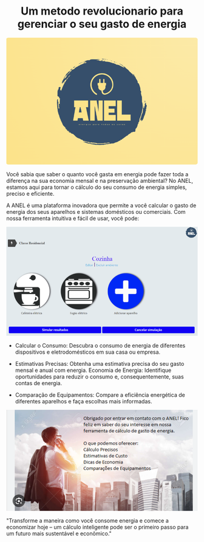 <h1 align="center">Um metodo revolucionario para gerenciar o seu gasto de energia</h1>

<img src="i.png">

Você sabia que saber o quanto você gasta em energia pode fazer toda a diferença na sua economia mensal e na preservação ambiental? No ANEL, estamos aqui para tornar o cálculo do seu consumo de energia simples, preciso e eficiente.


A ANEL é uma plataforma inovadora que permite a você calcular o gasto de energia dos seus aparelhos e sistemas domésticos ou comerciais. Com nossa ferramenta intuitiva e fácil de usar, você pode:

<img src="Anel.png">


- Calcular o Consumo: Descubra o consumo de energia de diferentes dispositivos e eletrodomésticos em sua casa ou empresa.

- Estimativas Precisas: Obtenha uma estimativa precisa do seu gasto mensal e anual com energia.
Economia de Energia: Identifique oportunidades para reduzir o consumo e, consequentemente, suas contas de energia.

- Comparação de Equipamentos: Compare a eficiência energética de diferentes aparelhos e faça escolhas mais informadas.

<img src="callbeck.png">

"Transforme a maneira como você consome energia e comece a economizar hoje – um cálculo inteligente pode ser o primeiro passo para um futuro mais sustentável e econômico."

<img src="">